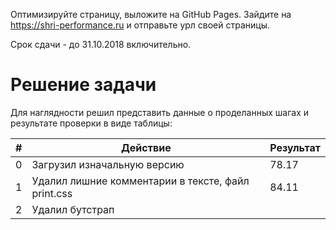 Оптимизируйте страницу, выложите на GitHub Pages. Зайдите на https://shri-performance.ru и отправьте урл своей страницы.

Срок сдачи - до 31.10.2018 включительно.

# Решение задачи

Для наглядности решил представить данные о проделанных шагах и результате проверки в виде таблицы:

| # | Действие                                                       | Результат      |
|---|----------------------------------------------------------------|----------------|
| 0 | Загрузил изначальную версию                                    |     78.17      |
| 1 | Удалил лишние комментарии в тексте, файл print.css             |     84.11      |
| 2 | Удалил бутстрап                                                |                |
